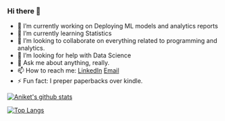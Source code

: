 ### Hi there 👋

<!--
**Aniket-Mishra/Aniket-Mishra** is a ✨ _special_ ✨ repository because its `README.md` (this file) appears on your GitHub profile.

Here are some ideas to get you started:
-->

- 🔭 I’m currently working on Deploying ML models and analytics reports
- 🌱 I’m currently learning Statistics 
- 👯 I’m looking to collaborate on everything related to programming and analytics.
- 🤔 I’m looking for help with Data Science
- 💬 Ask me about anything, really.
- 📫 How to reach me: [LinkedIn](https://www.linkedin.com/in/aniket97/)  [Email](mishra1997aniket@gmail.com)
- ⚡ Fun fact: I preper paperbacks over kindle.


[![Aniket's github stats](https://github-readme-stats.vercel.app/api?username=Aniket-Mishra&count_private=true&show_icons=true&theme=radical&hide_rank=false)](https://github.com/anuraghazra/github-readme-stats)

[![Top Langs](https://github-readme-stats.vercel.app/api/top-langs/?username=Aniket-Mishra&exclude_repo=DemoMobileDealerWebsite,Moonbow&langs_count=10)](https://github.com/anuraghazra/github-readme-stats)

